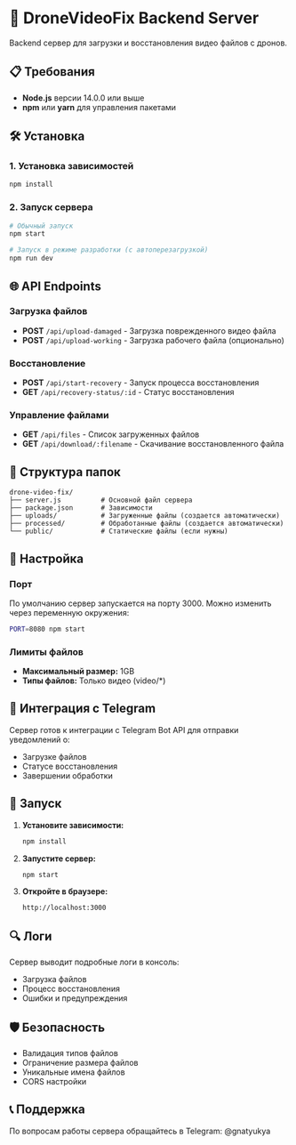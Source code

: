 # 🚀 DroneVideoFix Backend Server

Backend сервер для загрузки и восстановления видео файлов с дронов.

## 📋 Требования

- **Node.js** версии 14.0.0 или выше
- **npm** или **yarn** для управления пакетами

## 🛠️ Установка

### 1. Установка зависимостей
```bash
npm install
```

### 2. Запуск сервера
```bash
# Обычный запуск
npm start

# Запуск в режиме разработки (с автоперезагрузкой)
npm run dev
```

## 🌐 API Endpoints

### Загрузка файлов
- **POST** `/api/upload-damaged` - Загрузка поврежденного видео файла
- **POST** `/api/upload-working` - Загрузка рабочего файла (опционально)

### Восстановление
- **POST** `/api/start-recovery` - Запуск процесса восстановления
- **GET** `/api/recovery-status/:id` - Статус восстановления

### Управление файлами
- **GET** `/api/files` - Список загруженных файлов
- **GET** `/api/download/:filename` - Скачивание восстановленного файла

## 📁 Структура папок

```
drone-video-fix/
├── server.js          # Основной файл сервера
├── package.json       # Зависимости
├── uploads/           # Загруженные файлы (создается автоматически)
├── processed/         # Обработанные файлы (создается автоматически)
└── public/            # Статические файлы (если нужны)
```

## 🔧 Настройка

### Порт
По умолчанию сервер запускается на порту 3000.
Можно изменить через переменную окружения:
```bash
PORT=8080 npm start
```

### Лимиты файлов
- **Максимальный размер:** 1GB
- **Типы файлов:** Только видео (video/*)

## 📱 Интеграция с Telegram

Сервер готов к интеграции с Telegram Bot API для отправки уведомлений о:
- Загрузке файлов
- Статусе восстановления
- Завершении обработки

## 🚀 Запуск

1. **Установите зависимости:**
   ```bash
   npm install
   ```

2. **Запустите сервер:**
   ```bash
   npm start
   ```

3. **Откройте в браузере:**
   ```
   http://localhost:3000
   ```

## 🔍 Логи

Сервер выводит подробные логи в консоль:
- Загрузка файлов
- Процесс восстановления
- Ошибки и предупреждения

## 🛡️ Безопасность

- Валидация типов файлов
- Ограничение размера файлов
- Уникальные имена файлов
- CORS настройки

## 📞 Поддержка

По вопросам работы сервера обращайтесь в Telegram: @gnatyukya

